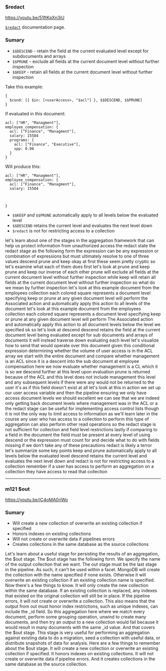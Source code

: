 ### $redact

https://youtu.be/51ftKpXn3iU

[`$redact`](https://docs.mongodb.com/manual/reference/operator/aggregation/redact/) documentation page.

### Sumary

* `$$DESCEND` - retain the field at the current evaluated level except for subdocuments and arrays
* `$$PRUNE` - exclude all fields at the current document level without further inspection
* `$$KEEP` - retain all fields at the current document level without further inspection

Take this example:
```
{
  $cond: [{ $in: [<userAccess>, "$acl"] }, $$DESCEND, $$PRUNE]
}
```

If evaluated in this document:

```
acl: ["HR", "Managment"],
employee_compensation: {
  acl: ["Finance", "Managment"],
  salary: 15584
  programs: {
    acl: ["Finance", "Executive"],
    spp: 0.06
  }
}
```

Will produce this:

```
acl: ["HR", "Managment"],
employee_compensation: {
  acl: ["Finance", "Managment"],
  salary: 15584



}
```

* `$$KEEP` and `$$PRUNE` automatically apply to all levels below the evaluated level
* `$$DESCEND` retains the current level and evaluates the next level down
* `$redact` is not for restricting access to a collection



let's learn about one of the stages in
the aggregation framework that can help
us protect information from unauthorized
access the redact state the redact stage
as the following form the expression can
be any expression or combination of
expressions but must ultimately resolve
to one of three values descend prune and
keep okay at first these seem pretty
cryptic so let's examine what each of
them does first let's look at prune and
keep prune and keep our inverse of each
other
prune will exclude all fields at the
current document level without further
inspection while keep will retain all
fields at the current document level
without further inspection so what do we
mean by further inspection let's look at
this example document from the employees
collection each colored square
represents a document level specifying
keep or prune at any given document
level will perform the Associated action
and automatically apply this action to
all levels of the document let's look at
this example document from the employees
collection each colored square
represents a document level specifying
keep or prune at any given document
level will perform The Associated action
and automatically apply this action to
all document levels below the level we
specified ok so let's look at descend
descend retains the field at the current
document level being evaluated except
for sub documents and arrays of
documents it will instead traverse down
evaluating each level let's visualize
how to send that would operate over this
document given this conditional
expression determining whether the
volume of user access is in the ACL
array we start with the entire document
and compare whether management is an ACL
since it is a descent into the sub
document at employee compensation here
we now evaluate whether management is
a CL which it is so we descend further
at this level upon evaluation prune is
returned because of the ACL and this
level does not include management this
level and any subsequent levels if there
were any would not be returned to the
user it's as if this field doesn't exist
at all let's look at this in action we
set up our user access variable and then
the pipeline ensuring we only have
access document levels we should
excellent we can see that we are indeed
only getting back document levels where
management was in the ACL or a the
redact stage can be useful for
implementing access control lists though
it is not the only way to limit access
to information as we'll learn later in
the course any user who has access to a
collection to perform this type of
aggregation can also perform other read
operations so the redact stage is not
sufficient for collection and field
level restrictions lastly if comparing
to a field in the document the field
must be present at every level of using
descend or the expression must count for
and decide what to do with fields
missing if we don't take any of these
precautions redact is likely a terror
let's summarize some key points keep and
prune automatically apply to all levels
below the evaluated level descend
retains the current level and evaluates
the next level down and redact is not
for restricting access to a collection
remember if a user has access to perform
an aggregation on a collection they have
access to read that collection


---


### m121 $out

https://youtu.be/jC4oMA0riWo

### Sumary

* Will create a new collection of overwrite an existing collection if specified
* Honors indexes on existing collections
* Will not create or overwrite data if pipelines errors
* Creates collections in the same database as the source collections
 

Let's learn about a useful stage for persisting
the results of an aggregation, the $out stage.
The $out stage has the following form.
We specify the name of the output collection that we want.
The out stage must be the last stage in the pipeline.
As such, it can't be used within a facet.
MongoDB will create the collection
with the name specified if none exists.
Otherwise it will overwrite an existing collection
if an existing collection name is specified.
Now there's a few things to know.
It will only create the new collection
within the same database.
If an existing collection is replaced,
any indexes that existed on the original collection
will still be in place.
If the pipeline errors, it will not create or overwrite
a collection.
This also means that the output from out must honor index
restrictions, such as unique indexes,
can include the _id field.
So this aggregation here where we match every document,
perform some grouping operation, unwind to create many
documents, and then try an output to a new collection
would fail because it would result in many documents with
the same _id value.
And that covers the $out stage.
This stage is very useful for performing
an aggregation against existing data to do a migration,
seed a collection with useful data,
or distribute snapshots of data for analysis.
Here are a few things to remember about the $out stage.
It will create a new collection or overwrite an existing
collection if specified.
It honors indexes on existing collections.
It will not create or overwrite data if pipeline errors.
And it creates collections in the same database as the source
collection.


